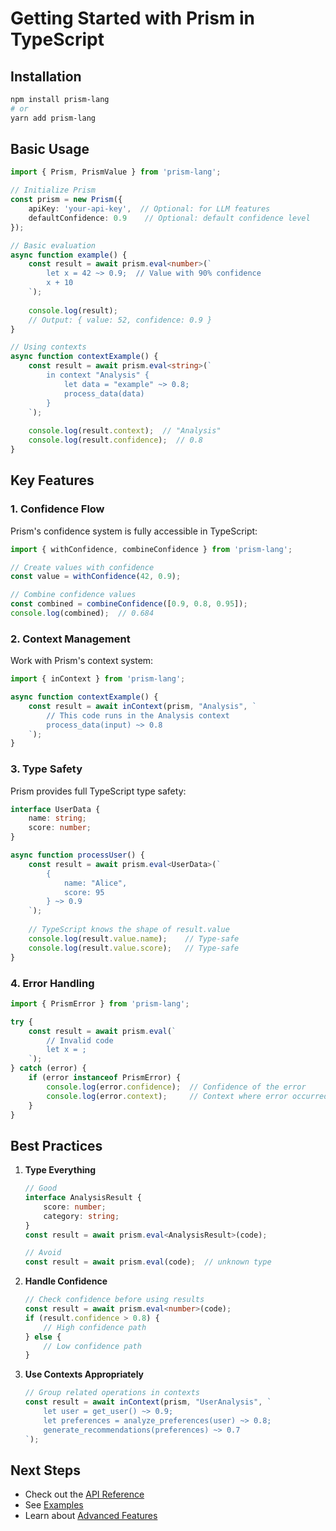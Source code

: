 # Getting Started with Prism in TypeScript

## Installation

```bash
npm install prism-lang
# or
yarn add prism-lang
```

## Basic Usage

```typescript
import { Prism, PrismValue } from 'prism-lang';

// Initialize Prism
const prism = new Prism({
    apiKey: 'your-api-key',  // Optional: for LLM features
    defaultConfidence: 0.9    // Optional: default confidence level
});

// Basic evaluation
async function example() {
    const result = await prism.eval<number>(`
        let x = 42 ~> 0.9;  // Value with 90% confidence
        x + 10
    `);
    
    console.log(result);
    // Output: { value: 52, confidence: 0.9 }
}

// Using contexts
async function contextExample() {
    const result = await prism.eval<string>(`
        in context "Analysis" {
            let data = "example" ~> 0.8;
            process_data(data)
        }
    `);
    
    console.log(result.context);  // "Analysis"
    console.log(result.confidence);  // 0.8
}
```

## Key Features

### 1. Confidence Flow

Prism's confidence system is fully accessible in TypeScript:

```typescript
import { withConfidence, combineConfidence } from 'prism-lang';

// Create values with confidence
const value = withConfidence(42, 0.9);

// Combine confidence values
const combined = combineConfidence([0.9, 0.8, 0.95]);
console.log(combined);  // 0.684
```

### 2. Context Management

Work with Prism's context system:

```typescript
import { inContext } from 'prism-lang';

async function contextExample() {
    const result = await inContext(prism, "Analysis", `
        // This code runs in the Analysis context
        process_data(input) ~> 0.8
    `);
}
```

### 3. Type Safety

Prism provides full TypeScript type safety:

```typescript
interface UserData {
    name: string;
    score: number;
}

async function processUser() {
    const result = await prism.eval<UserData>(`
        {
            name: "Alice",
            score: 95
        } ~> 0.9
    `);
    
    // TypeScript knows the shape of result.value
    console.log(result.value.name);    // Type-safe
    console.log(result.value.score);   // Type-safe
}
```

### 4. Error Handling

```typescript
import { PrismError } from 'prism-lang';

try {
    const result = await prism.eval(`
        // Invalid code
        let x = ;
    `);
} catch (error) {
    if (error instanceof PrismError) {
        console.log(error.confidence);  // Confidence of the error
        console.log(error.context);     // Context where error occurred
    }
}
```

## Best Practices

1. **Type Everything**
   ```typescript
   // Good
   interface AnalysisResult {
       score: number;
       category: string;
   }
   const result = await prism.eval<AnalysisResult>(code);

   // Avoid
   const result = await prism.eval(code);  // unknown type
   ```

2. **Handle Confidence**
   ```typescript
   // Check confidence before using results
   const result = await prism.eval<number>(code);
   if (result.confidence > 0.8) {
       // High confidence path
   } else {
       // Low confidence path
   }
   ```

3. **Use Contexts Appropriately**
   ```typescript
   // Group related operations in contexts
   const result = await inContext(prism, "UserAnalysis", `
       let user = get_user() ~> 0.9;
       let preferences = analyze_preferences(user) ~> 0.8;
       generate_recommendations(preferences) ~> 0.7
   `);
   ```

## Next Steps

- Check out the [API Reference](./api-reference.md)
- See [Examples](./examples.md)
- Learn about [Advanced Features](./advanced-features.md)